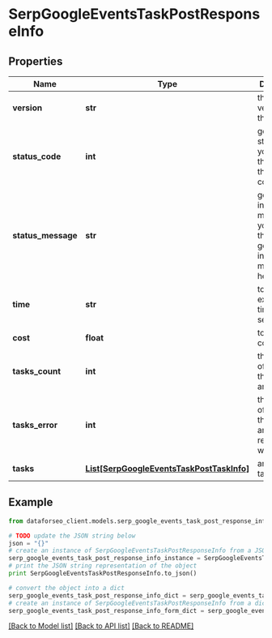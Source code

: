 # SerpGoogleEventsTaskPostResponseInfo


## Properties

Name | Type | Description | Notes
------------ | ------------- | ------------- | -------------
**version** | **str** | the current version of the API | [optional] 
**status_code** | **int** | general status code you can find the full list of the response codes here | [optional] 
**status_message** | **str** | general informational message you can find the full list of general informational messages here | [optional] 
**time** | **str** | total execution time, seconds | [optional] 
**cost** | **float** | total tasks cost, USD | [optional] 
**tasks_count** | **int** | the number of tasks in the tasks array | [optional] 
**tasks_error** | **int** | the number of tasks in the tasks array returned with an error | [optional] 
**tasks** | [**List[SerpGoogleEventsTaskPostTaskInfo]**](SerpGoogleEventsTaskPostTaskInfo.md) | array of tasks | [optional] 

## Example

```python
from dataforseo_client.models.serp_google_events_task_post_response_info import SerpGoogleEventsTaskPostResponseInfo

# TODO update the JSON string below
json = "{}"
# create an instance of SerpGoogleEventsTaskPostResponseInfo from a JSON string
serp_google_events_task_post_response_info_instance = SerpGoogleEventsTaskPostResponseInfo.from_json(json)
# print the JSON string representation of the object
print SerpGoogleEventsTaskPostResponseInfo.to_json()

# convert the object into a dict
serp_google_events_task_post_response_info_dict = serp_google_events_task_post_response_info_instance.to_dict()
# create an instance of SerpGoogleEventsTaskPostResponseInfo from a dict
serp_google_events_task_post_response_info_form_dict = serp_google_events_task_post_response_info.from_dict(serp_google_events_task_post_response_info_dict)
```
[[Back to Model list]](../README.md#documentation-for-models) [[Back to API list]](../README.md#documentation-for-api-endpoints) [[Back to README]](../README.md)


